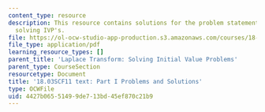 ```yaml
---
content_type: resource
description: This resource contains solutions for the problem statements related to
  solving IVP's.
file: https://ol-ocw-studio-app-production.s3.amazonaws.com/courses/18-03sc-differential-equations-fall-2011/4427b06551499de713bd45ef870c21b9_MIT18_03SCF11_ps7_s29s.pdf
file_type: application/pdf
learning_resource_types: []
parent_title: 'Laplace Transform: Solving Initial Value Problems'
parent_type: CourseSection
resourcetype: Document
title: '18.03SCF11 text: Part I Problems and Solutions'
type: OCWFile
uid: 4427b065-5149-9de7-13bd-45ef870c21b9
---
```

